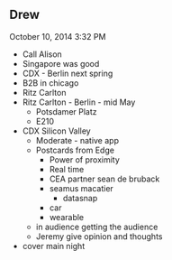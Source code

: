 ## Drew ##

October 10, 2014  3:32 PM

- Call Alison
- Singapore was good
- CDX - Berlin next spring
- B2B in chicago
- Ritz Carlton
- Ritz Carlton - Berlin - mid May
	- Potsdamer Platz
	- E210
- CDX Silicon Valley
	- Moderate - native app
	- Postcards from Edge
		- Power of proximity
		- Real time 
		- CEA partner sean de bruback
		- seamus macatier
			- datasnap
		- car
		- wearable
	- in audience getting the audience
	- Jeremy give opinion and thoughts
- cover main night
